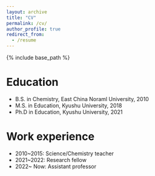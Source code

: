 ```yaml
---
layout: archive
title: "CV"
permalink: /cv/
author_profile: true
redirect_from:
  - /resume
---
```


{% include base_path %}

Education
======
* B.S. in Chemistry, East China Noraml University, 2010 
* M.S. in Education, Kyushu University, 2018 
* Ph.D in Education, Kyushu University, 2021 

Work experience
======
* 2010~2015: Science/Chemistry teacher
* 2021~2022: Research fellow
* 2022~ Now: Assistant professor
